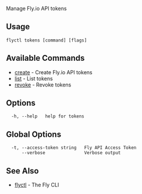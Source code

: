 Manage Fly.io API tokens

## Usage
~~~
flyctl tokens [command] [flags]
~~~

## Available Commands
* [create](/docs/flyctl/tokens-create/)	 - Create Fly.io API tokens
* [list](/docs/flyctl/tokens-list/)	 - List tokens
* [revoke](/docs/flyctl/tokens-revoke/)	 - Revoke tokens

## Options

~~~
  -h, --help   help for tokens
~~~

## Global Options

~~~
  -t, --access-token string   Fly API Access Token
      --verbose               Verbose output
~~~

## See Also

* [flyctl](/docs/flyctl/help/)	 - The Fly CLI

